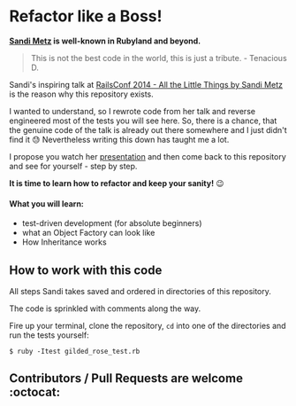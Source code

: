 # Refactor like a Boss!

__[Sandi Metz](https://www.sandimetz.com) is well-known in Rubyland and beyond.__

> This is not the best code in the world, this is just a tribute.
\- Tenacious D.

Sandi's inspiring talk at [RailsConf 2014 - All the Little Things by Sandi Metz](https://www.youtube.com/watch?v=8bZh5LMaSmE) is the reason why this repository exists.

I wanted to understand, so I rewrote code from her talk and reverse engineered most of the tests you will see here. So, there is a chance, that the genuine code of the talk is already out there somewhere and I just didn't find it 😓 Nevertheless writing this down has taught me a lot.

I propose you watch her [presentation](https://www.youtube.com/watch?v=8bZh5LMaSmE) and then come back to this repository and see for yourself - step by step.

__It is time to learn how to refactor and keep your sanity!__ :wink:

#### What you will learn:

* test-driven development (for absolute beginners)
* what an Object Factory can look like
* How Inheritance works


## How to work with this code

All steps Sandi takes saved and ordered in directories of this repository.

The code is sprinkled with comments along the way.

Fire up your terminal, clone the repository, `cd` into one of the directories and run the tests yourself:

`$ ruby -Itest gilded_rose_test.rb`

## Contributors / Pull Requests are welcome :octocat:
